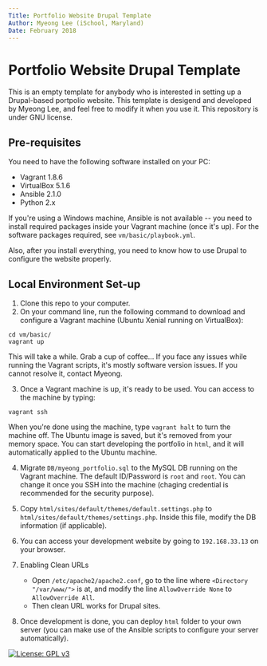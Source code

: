 ```yaml
---
Title: Portfolio Website Drupal Template 
Author: Myeong Lee (iSchool, Maryland)
Date: February 2018
---
```


# Portfolio Website Drupal Template 

This is an empty template for anybody who is interested in setting up a Drupal-based portpolio website. This template is desigend and developed by Myeong Lee, and feel free to modify it when you use it. This repository is under GNU license. 

## Pre-requisites
You need to have the following software installed on your PC:
- Vagrant 1.8.6
- VirtualBox 5.1.6
- Ansible 2.1.0 
- Python 2.x

If you're using a Windows machine, Ansible is not available -- you need to install required packages inside your Vagrant machine (once it's up). For the software packages required, see `vm/basic/playbook.yml`. 

Also, after you install everything, you need to know how to use Drupal to configure the website properly. 

## Local Environment Set-up

1. Clone this repo to your computer.
2. On your command line, run the following command to download and configure a Vagrant machine (Ubuntu Xenial running on VirtualBox):
```
cd vm/basic/
vagrant up
```
This will take a while. Grab a cup of coffee...
If you face any issues while running the Vagrant scripts, it's mostly software version issues. If you cannot resolve it, contact Myeong. 

3. Once a Vagrant machine is up, it's ready to be used. You can access to the machine by typing:
``` 
vagrant ssh
```
When you're done using the machine, type `vagrant halt` to turn the machine off. The Ubuntu image is saved, but it's removed from your memory space. 
You can start developing the portfolio in `html`, and it will automatically applied to the Ubuntu machine. 

4. Migrate `DB/myeong_portfolio.sql` to the MySQL DB running on the Vagrant machine. The default ID/Password is `root` and `root`. You can change it once you SSH into the machine (chaging credential is recommended for the security purpose). 

5. Copy `html/sites/default/themes/default.settings.php` to `html/sites/default/themes/settings.php`. Inside this file, modify the DB information (if applicable).

6. You can access your development website by going to `192.168.33.13` on your browser.

7. Enabling Clean URLs
	- Open `/etc/apache2/apache2.conf`, go to the line where `<Directory "/var/www/">` is at, and modify the line `AllowOverride None` to `AllowOverride All`. 	
	- Then clean URL works for Drupal sites. 

8. Once development is done, you can deploy `html` folder to your own server (you can make use of the Ansible scripts to configure your server automatically).


[![License: GPL v3](https://img.shields.io/badge/License-GPL%20v3-blue.svg)](https://www.gnu.org/licenses/gpl-3.0)